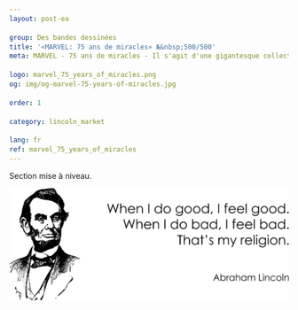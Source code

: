 ```yaml
---
layout: post-ea

group: Des bandes dessinées
title: '«MARVEL: 75 ans de miracles» №&nbsp;500/500'
meta: MARVEL - 75 ans de miracles - Il s'agit d'une gigantesque collection des scènes les plus significatives de l'univers passionnant de la bande dessinée Marvel.

logo: marvel_75_years_of_miracles.png
og: img/og-marvel-75-years-of-miracles.jpg

order: 1

category: lincoln_market

lang: fr
ref: marvel_75_years_of_miracles
---
```


Section mise à niveau.  

<a data-fancybox="gallery" href="/img/programming/Lincoln.png"><img src="/img/programming/Lincoln.png" alt=""></a>
